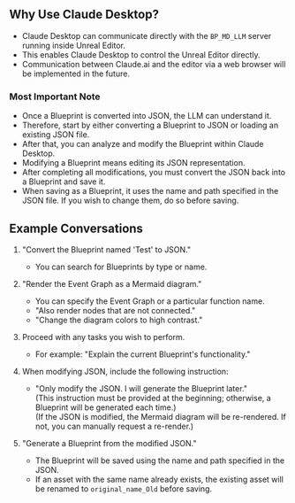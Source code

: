 

## Why Use Claude Desktop?

* Claude Desktop can communicate directly with the `BP_MD_LLM` server running inside Unreal Editor.
* This enables Claude Desktop to control the Unreal Editor directly.
* Communication between Claude.ai and the editor via a web browser will be implemented in the future.

### Most Important Note

* Once a Blueprint is converted into JSON, the LLM can understand it.
* Therefore, start by either converting a Blueprint to JSON or loading an existing JSON file.
* After that, you can analyze and modify the Blueprint within Claude Desktop.
* Modifying a Blueprint means editing its JSON representation.
* After completing all modifications, you must convert the JSON back into a Blueprint and save it.
* When saving as a Blueprint, it uses the name and path specified in the JSON file. If you wish to change them, do so before saving.

## Example Conversations

1. "Convert the Blueprint named 'Test' to JSON."

   * You can search for Blueprints by type or name.

2. "Render the Event Graph as a Mermaid diagram."

   * You can specify the Event Graph or a particular function name.
   * "Also render nodes that are not connected."
   * "Change the diagram colors to high contrast."
     
3. Proceed with any tasks you wish to perform.

   * For example: "Explain the current Blueprint's functionality."

4. When modifying JSON, include the following instruction:

   * "Only modify the JSON. I will generate the Blueprint later."  
     (This instruction must be provided at the beginning; otherwise, a Blueprint will be generated each time.)  
     (If the JSON is modified, the Mermaid diagram will be re-rendered. If not, you can manually request a re-render.)  

5. "Generate a Blueprint from the modified JSON."

   * The Blueprint will be saved using the name and path specified in the JSON.
   * If an asset with the same name already exists, the existing asset will be renamed to `original_name_Old` before saving.

